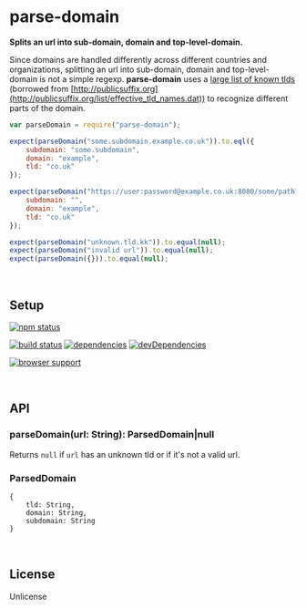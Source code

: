 parse-domain
========================================================================
**Splits an url into sub-domain, domain and top-level-domain.**

Since domains are handled differently across different countries and organizations, splitting an url into sub-domain, domain and top-level-domain is not a simple regexp. **parse-domain** uses a [large list of known tlds](https://github.com/peerigon/parse-domain/blob/master/lib/build/tld.txt) (borrowed from [http://publicsuffix.org](http://publicsuffix.org/list/effective_tld_names.dat)) to recognize different parts of the domain.

```javascript
var parseDomain = require("parse-domain");

expect(parseDomain("some.subdomain.example.co.uk")).to.eql({
    subdomain: "some.subdomain",
    domain: "example",
    tld: "co.uk"
});

expect(parseDomain("https://user:password@example.co.uk:8080/some/path?and&query#hash")).to.eql({
    subdomain: "",
    domain: "example",
    tld: "co.uk"
});

expect(parseDomain("unknown.tld.kk")).to.equal(null);
expect(parseDomain("invalid url")).to.equal(null);
expect(parseDomain({})).to.equal(null);
```

<br />

Setup
------------------------------------------------------------------------

[![npm status](https://nodei.co/npm/parse-domain.png?downloads=true&stars=true)](https://npmjs.org/package/parse-domain)

[![build status](https://travis-ci.org/peerigon/parse-domain.png)](http://travis-ci.org/peerigon/parse-domain)
[![dependencies](https://david-dm.org/peerigon/parse-domain.png)](http://david-dm.org/peerigon/parse-domain)
[![devDependencies](https://david-dm.org/peerigon/parse-domain/dev-status.png)](http://david-dm.org/peerigon/parse-domain#info=devDependencies)

[![browser support](https://ci.testling.com/peerigon/parse-domain.png)
](https://ci.testling.com/peerigon/parse-domain)

<br />

API
------------------------------------------------------------------------

### parseDomain(url: String): ParsedDomain|null

Returns `null` if `url` has an unknown tld or if it's not a valid url.

### ParsedDomain

```
{
    tld: String,
    domain: String,
    subdomain: String
}
```

<br />

License
------------------------------------------------------------------------

Unlicense